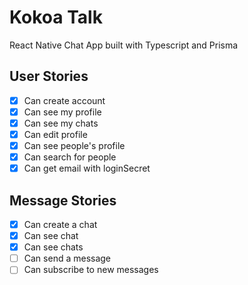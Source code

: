# Kokoa Talk

React Native Chat App built with Typescript and Prisma

## User Stories

- [x] Can create account
- [x] Can see my profile
- [x] Can see my chats
- [x] Can edit profile
- [x] Can see people's profile
- [x] Can search for people
- [x] Can get email with loginSecret

## Message Stories

- [x] Can create a chat
- [x] Can see chat
- [x] Can see chats
- [ ] Can send a message
- [ ] Can subscribe to new messages

